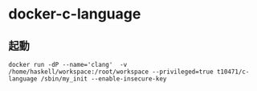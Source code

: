 docker-c-language
==================

## **起動**

```
docker run -dP --name='clang'  -v /home/haskell/workspace:/root/workspace --privileged=true t10471/c-language /sbin/my_init --enable-insecure-key
```
